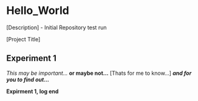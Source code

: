 # Hello_World
[Description] - Initial Repository test run

[Project Title]

## Experiment 1
*This may be important...*
**or maybe not...**
[Thats for me to know...]
___and for you to find out...___

**Expirment 1, log end**
